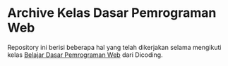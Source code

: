 # Archive Kelas Dasar Pemrograman Web

Repository ini berisi beberapa hal yang telah dikerjakan selama mengikuti kelas [Belajar Dasar Pemrograman Web](https://www.dicoding.com/academies/123) dari Dicoding.
